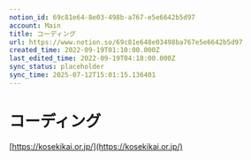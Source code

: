 ```yaml
---
notion_id: 69c81e64-8e03-498b-a767-e5e6642b5d97
account: Main
title: コーディング
url: https://www.notion.so/69c81e648e03498ba767e5e6642b5d97
created_time: 2022-09-19T01:10:00.000Z
last_edited_time: 2022-09-19T04:18:00.000Z
sync_status: placeholder
sync_time: 2025-07-12T15:01:15.136401
---
```

# コーディング

[https://kosekikai.or.jp/](https://kosekikai.or.jp/)